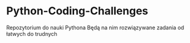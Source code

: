 # Python-Coding-Challenges
Repozytorium do nauki Pythona
Będą na nim rozwiązywane zadania od łatwych do trudnych
